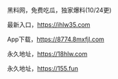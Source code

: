 黑料网，免费吃瓜，独家爆料(10/24更)

最新入口，https://ihlw35.com

App下载，https://8774.8mxfjl.com

永久地址，https://18hlw.com

永久地址，https://155.fun
